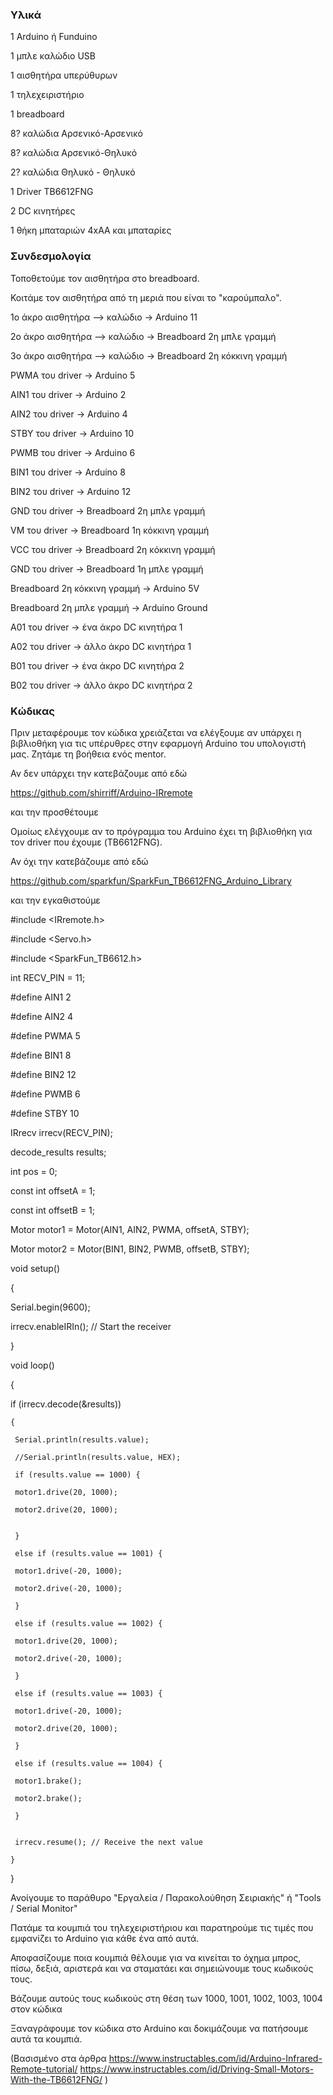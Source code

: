 ### Υλικά

1 Arduino ή Funduino

1 μπλε καλώδιο USB

1 αισθητήρα υπερύθυρων

1 τηλεχειριστήριο

1 breadboard

8? καλώδια Αρσενικό-Αρσενικό

8? καλώδια Αρσενικό-Θηλυκό

2? καλώδια Θηλυκό - Θηλυκό

1 Driver TB6612FNG

2 DC κινητήρες

1 θήκη μπαταριών 4xΑΑ και μπαταρίες



### Συνδεσμολογία

Τοποθετούμε τον αισθητήρα στο breadboard.

Κοιτάμε τον αισθητήρα από τη μεριά που είναι το "καρούμπαλο".

1ο άκρο αισθητήρα –> καλώδιο -> Arduino 11

2o άκρο αισθητήρα –> καλώδιο -> Breadboard 2η μπλε γραμμή

3o άκρο αισθητήρα –> καλώδιο -> Breadboard 2η κόκκινη γραμμή

PWMA του driver -> Arduino 5

AIN1 του driver -> Arduino 2

AIN2 του driver -> Arduino 4

STBY του driver -> Arduino 10

PWMB του driver -> Arduino 6

BIN1 του driver -> Arduino 8

BIN2 του driver -> Arduino 12

GND του driver -> Breadboard 2η μπλε γραμμή

VM του driver -> Breadboard 1η κόκκινη γραμμή

VCC του driver -> Breadboard 2η κόκκινη γραμμή

GND του driver -> Breadboard 1η μπλε γραμμή

Breadboard 2η κόκκινη γραμμή -> Arduino 5V

Breadboard 2η μπλε γραμμή -> Arduino Ground

A01 του driver -> ένα άκρο DC κινητήρα 1

A02 του driver -> άλλο άκρο DC κινητήρα 1

B01 του driver -> ένα άκρο DC κινητήρα 2

B02 του driver -> άλλο άκρο DC κινητήρα 2


### Κώδικας

Πριν μεταφέρουμε τον κώδικα χρειάζεται να ελέγξουμε αν υπάρχει η βιβλιοθήκη για τις υπέρυθρες στην εφαρμογή Arduino του υπολογιστή μας. Ζητάμε τη βοήθεια ενός mentor.

Αν δεν υπάρχει την κατεβάζουμε από εδώ

https://github.com/shirriff/Arduino-IRremote

και την προσθέτουμε

Ομοίως ελέγχουμε αν το πρόγραμμα του Arduino έχει τη βιβλιοθήκη για τον driver που έχουμε (TB6612FNG).

Αν όχι την κατεβάζουμε από εδώ

https://github.com/sparkfun/SparkFun_TB6612FNG_Arduino_Library

και την εγκαθιστούμε


#include <IRremote.h>

#include <Servo.h>

#include <SparkFun_TB6612.h>

int RECV_PIN = 11;

#define AIN1 2

#define AIN2 4

#define PWMA 5

#define BIN1 8

#define BIN2 12

#define PWMB 6

#define STBY 10

IRrecv irrecv(RECV_PIN);

decode_results results;

int pos = 0;

const int offsetA = 1;

const int offsetB = 1;

Motor motor1 = Motor(AIN1, AIN2, PWMA, offsetA, STBY);

Motor motor2 = Motor(BIN1, BIN2, PWMB, offsetB, STBY);


void setup()

{

  Serial.begin(9600);
  
  irrecv.enableIRIn(); // Start the receiver
  
}



void loop()

{

  if (irrecv.decode(&results))
  
    {
    
     Serial.println(results.value);
     
     //Serial.println(results.value, HEX);
     
     if (results.value == 1000) {
     
     motor1.drive(20, 1000); 

     motor2.drive(20, 1000); 

     
     }
     
     else if (results.value == 1001) {
     
     motor1.drive(-20, 1000); 

     motor2.drive(-20, 1000); 
     
     }

     else if (results.value == 1002) {
     
     motor1.drive(20, 1000); 

     motor2.drive(-20, 1000); 
     
     }

     else if (results.value == 1003) {
     
     motor1.drive(-20, 1000); 

     motor2.drive(20, 1000); 
     
     }

     else if (results.value == 1004) {
     
     motor1.brake(); 

     motor2.brake(); 
     
     }


     irrecv.resume(); // Receive the next value
     
    }
    
}


Ανοίγουμε το παράθυρο "Εργαλεία / Παρακολούθηση Σειριακής" ή "Tools / Serial Monitor"

Πατάμε τα κουμπιά του τηλεχειριστήριου και παρατηρούμε τις τιμές που εμφανίζει το Arduino για κάθε ένα από αυτά.

Αποφασίζουμε ποια κουμπιά θέλουμε για να κινείται το όχημα μπρος, πίσω, δεξιά, αριστερά και να σταματάει και σημειώνουμε τους κωδικούς τους.

Βάζουμε αυτούς τους κωδικούς στη θέση των 1000, 1001, 1002, 1003, 1004 στον κώδικα

Ξαναγράφουμε τον κώδικα στο Arduino και δοκιμάζουμε να πατήσουμε αυτά τα κουμπιά.



(Βασισμένο στα άρθρα
https://www.instructables.com/id/Arduino-Infrared-Remote-tutorial/
https://www.instructables.com/id/Driving-Small-Motors-With-the-TB6612FNG/
)
